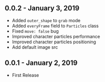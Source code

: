 ## 0.0.2 - January 3, 2019

- Added `outer_shape` to `grab` mode
- Added `everyFrame` field to `Particles` class
- Fixed `move: false` bug
- Improved character particles performance
- Improved character particles positioning
- Add default image src

## 0.0.1 - January 2, 2019

- First Release
